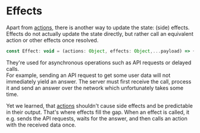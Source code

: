 # Effects

Apart from [actions](Actions.md), there is another way to update the state: (side) effects.<br>
Effects do not actually update the state directly, but rather call an equivalent action or other effects once resolved.

```javascript
const Effect: void = (actions: Object, effects: Object,...payload) => {}
```

They're used for asynchronous operations such as API requests or delayed calls.<br>
For example, sending an API request to get some user data will not immediately yield an answer. The server must first receive the call, process it and send an answer over the network which unfortunately takes some time.<br>

Yet we learned, that [actions](Actions.md) shouldn't cause side effects and be predictable in their output. That's where effects fill the gap. When an effect is called, it e.g. sends the API requests, waits for the answer, and then calls an action with the received data once.